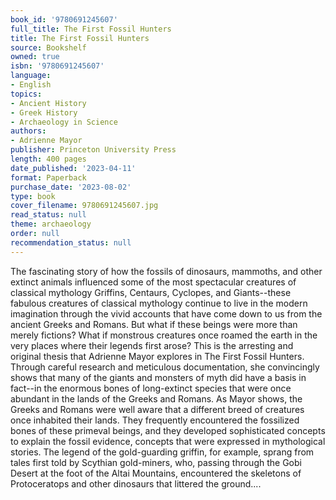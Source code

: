 ```yaml
---
book_id: '9780691245607'
full_title: The First Fossil Hunters
title: The First Fossil Hunters
source: Bookshelf
owned: true
isbn: '9780691245607'
language:
- English
topics:
- Ancient History
- Greek History
- Archaeology in Science
authors:
- Adrienne Mayor
publisher: Princeton University Press
length: 400 pages
date_published: '2023-04-11'
format: Paperback
purchase_date: '2023-08-02'
type: book
cover_filename: 9780691245607.jpg
read_status: null
theme: archaeology
order: null
recommendation_status: null
---
```

The fascinating story of how the fossils of dinosaurs, mammoths, and other extinct animals influenced some of the most spectacular creatures of classical mythology
Griffins, Centaurs, Cyclopes, and Giants--these fabulous creatures of classical mythology continue to live in the modern imagination through the vivid accounts that have come down to us from the ancient Greeks and Romans. But what if these beings were more than merely fictions? What if monstrous creatures once roamed the earth in the very places where their legends first arose? This is the arresting and original thesis that Adrienne Mayor explores in The First Fossil Hunters. Through careful research and meticulous documentation, she convincingly shows that many of the giants and monsters of myth did have a basis in fact--in the enormous bones of long-extinct species that were once abundant in the lands of the Greeks and Romans.
As Mayor shows, the Greeks and Romans were well aware that a different breed of creatures once inhabited their lands. They frequently encountered the fossilized bones of these primeval beings, and they developed sophisticated concepts to explain the fossil evidence, concepts that were expressed in mythological stories. The legend of the gold-guarding griffin, for example, sprang from tales first told by Scythian gold-miners, who, passing through the Gobi Desert at the foot of the Altai Mountains, encountered the skeletons of Protoceratops and other dinosaurs that littered the ground....

